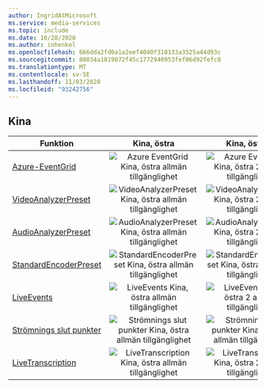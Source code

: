 ```yaml
---
author: IngridAtMicrosoft
ms.service: media-services
ms.topic: include
ms.date: 10/28/2020
ms.author: inhenkel
ms.openlocfilehash: 666dda2fd0a1a2eef4040f318133a3525a44d93c
ms.sourcegitcommit: 80034a1819072f45c1772940953fef06d92fefc8
ms.translationtype: MT
ms.contentlocale: sv-SE
ms.lasthandoff: 11/03/2020
ms.locfileid: "93242756"
---
```

<!--Feature availability in region-->
## <a name="china"></a>Kina

| Funktion | Kina, östra | Kina, östra 2 | Kina, norra |
| --- | :---: | :---: | :---: |
| [Azure-EventGrid](../reacting-to-media-services-events.md) |![Azure EventGrid Kina, östra allmän tillgänglighet](../media/azure-clouds-regions/ga.svg)  |![Azure EventGrid Kina, östra 2 allmän tillgänglighet](../media/azure-clouds-regions/ga.svg) |![Azure EventGrid Kina, norra allmän tillgänglighet](../media/azure-clouds-regions/ga.svg) |
| [VideoAnalyzerPreset](../analyzing-video-audio-files-concept.md) |![VideoAnalyzerPreset Kina, östra allmän tillgänglighet](../media/azure-clouds-regions/ga.svg)  | ![VideoAnalyzerPreset Kina, östra 2 allmän tillgänglighet](../media/azure-clouds-regions/ga.svg) |![VideoAnalyzerPreset Kina, norra allmän tillgänglighet](../media/azure-clouds-regions/ga.svg) |
| [AudioAnalyzerPreset](../analyzing-video-audio-files-concept.md) |![AudioAnalyzerPreset Kina, östra allmän tillgänglighet](../media/azure-clouds-regions/ga.svg)  | ![AudioAnalyzerPreset Kina, östra 2 allmän tillgänglighet](../media/azure-clouds-regions/ga.svg) |![AudioAnalyzerPreset Kina, norra allmän tillgänglighet](../media/azure-clouds-regions/ga.svg) |
| [StandardEncoderPreset](../encoding-concept.md) |![StandardEncoderPreset Kina, östra allmän tillgänglighet](../media/azure-clouds-regions/ga.svg)  | ![StandardEncoderPreset Kina, östra 2 allmän tillgänglighet](../media/azure-clouds-regions/ga.svg) |![StandardEncoderPreset Kina, norra allmän tillgänglighet](../media/azure-clouds-regions/ga.svg) |
| [LiveEvents](../live-streaming-overview.md) |![LiveEvents Kina, östra allmän tillgänglighet](../media/azure-clouds-regions/ga.svg)  | ![LiveEvents Kina, östra 2 allmän tillgänglighet](../media/azure-clouds-regions/ga.svg) |![LiveEvents Kina, norra allmän tillgänglighet](../media/azure-clouds-regions/ga.svg) |
| [Strömnings slut punkter](../streaming-endpoint-concept.md) |![Strömnings slut punkter Kina, östra allmän tillgänglighet](../media/azure-clouds-regions/ga.svg) | ![Strömnings slut punkter Kina, östra 2 allmän tillgänglighet](../media/azure-clouds-regions/ga.svg)  |![Strömnings slut punkter Kina, norra allmän tillgänglighet](../media/azure-clouds-regions/ga.svg) |
| [LiveTranscription](../live-transcription.md) |![LiveTranscription Kina, östra allmän tillgänglighet](../media/azure-clouds-regions/ga.svg) |![LiveTranscription Kina, östra 2 allmän tillgänglighet](../media/azure-clouds-regions/ga.svg) |![LiveTranscription Kina, norra allmän tillgänglighet](../media/azure-clouds-regions/ga.svg) |
